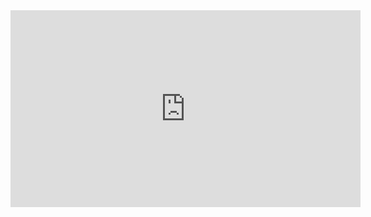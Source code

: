 <!-- [![Watch the video](https://img.youtube.com/vi/qKFuQakKlDU/maxresdefault.jpg)](https://www.youtube.com/watch?v=qKFuQakKlDU) -->
<iframe width="560" height="315" src="https://www.youtube.com/embed/qKFuQakKlDU?autoplay=1" frameborder="0" allow="accelerometer; autoplay; clipboard-write; encrypted-media; gyroscope; picture-in-picture" allowfullscreen></iframe>
